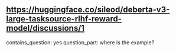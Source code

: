 ## https://huggingface.co/sileod/deberta-v3-large-tasksource-rlhf-reward-model/discussions/1

contains_question: yes
question_part: where is the example?